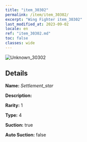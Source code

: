 ```yaml
---
title: "item_30302"
permalink: /item/item_30302/
excerpt: "Wing Fighter item_30302"
last_modified_at: 2023-09-02
locale: en
ref: "item_30302.md"
toc: false
classes: wide
---
```



 ![Unknown_30302](/images/item/Settlement_star_p.png)



## Details

 **Name:** *Settlement_star* 

 **Description:** 

 **Rarity:** 1 

 **Type:** 4 

 **Suction:** true 

 **Auto Suction:** false 



